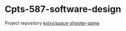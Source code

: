 # Cpts-587-software-design

Project repository [kolxy/space-shooter-game](https://github.com/kolxy/space-shooter-game)